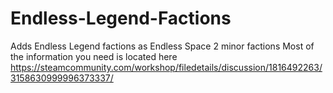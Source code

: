 # Endless-Legend-Factions
Adds Endless Legend factions as Endless Space 2 minor factions
Most of the information you need is located here https://steamcommunity.com/workshop/filedetails/discussion/1816492263/3158630999996373337/
